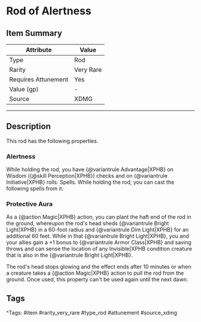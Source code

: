 # Rod of Alertness

## Item Summary

| Attribute            | Value                        |
|----------------------|------------------------------|
| Type                 | Rod |
| Rarity               | Very Rare             |
| Requires Attunement  | Yes                |
| Value (gp)           | -    |
| Source               | XDMG |

---

## Description

This rod has the following properties.

### Alertness

While holding the rod, you have {@variantrule Advantage|XPHB} on Wisdom ({@skill Perception|XPHB}) checks and on {@variantrule Initiative|XPHB} rolls. Spells. While holding the rod, you can cast the following spells from it:

### Protective Aura

As a {@action Magic|XPHB} action, you can plant the haft end of the rod in the ground, whereupon the rod's head sheds {@variantrule Bright Light|XPHB} in a 60-foot radius and {@variantrule Dim Light|XPHB} for an additional 60 feet. While in that {@variantrule Bright Light|XPHB}, you and your allies gain a +1 bonus to {@variantrule Armor Class|XPHB} and saving throws and can sense the location of any Invisible|XPHB condition creature that is also in the {@variantrule Bright Light|XPHB}.

The rod's head stops glowing and the effect ends after 10 minutes or when a creature takes a {@action Magic|XPHB} action to pull the rod from the ground. Once used, this property can't be used again until the next dawn.

## Tags

^Tags: #item #rarity_very_rare #type_rod #attunement #source_xdmg